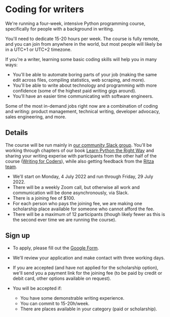 # Coding for writers

We're running a four-week, intensive Python programming course, specifically for people with a background in writing.

You'll need to dedicate 15-20 hours per week. The course is fully remote, and you can join from anywhere in the world, but most people will likely be in a UTC+1 or UTC+2 timezone.

If you're a writer, learning some basic coding skills will help you in many ways:

* You'll be able to automate boring parts of your job (making the same edit across files, compiling statistics, web scraping, and more).
* You'll be able to write about technology and programming with more confidence (some of the highest paid writing gigs around).
* You'll have an easier time communicating with software engineers.

Some of the most in-demand jobs right now are a combination of coding and writing: product management, technical writing, developer advocacy, sales engineering, and more.

## Details

The course will be run mainly in [our community Slack group](https://ritza.co/slack.html). You'll be working through chapters of our book [Learn Python the Right Way](https://learnpythontherightway.com) and sharing your writing experise with participants from the other half of the course ([Writing for Coders](./writing-for-coders.md)), while also getting feedback from the [Ritza team](https://ritza.co/team.html).

* We'll start on Monday, 4 July 2022 and run through Friday, 29 July 2022.
* There will be a weekly Zoom call, but otherwise all work and communication will be done asynchronously, via Slack.
* There is a joining fee of $100.
* For each person who pays the joining fee, we are making one scholarship place available for someone who cannot afford the fee.
* There will be a maximum of 12 participants (though likely fewer as this is the second ever time we are running the course).


## Sign up
* To apply, please fill out the [Google Form](#).

* We'll review your application and make contact with three working days.
* If you are accepted (and have not applied for the scholarship option), we'll send you a payment link for the joining fee (to be paid by credit or debit card, other options available on request).
* You will be accepted if:
    * You have some demonstrable writing experience.
    * You can commit to 15-20h/week.
    * There are places available in your category (paid or scholarship).


